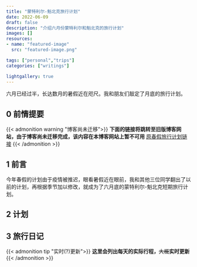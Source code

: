 ```yaml
---
title: "蒙特利尔-魁北克旅行计划"
date: 2022-06-09
draft: false
description: "介绍六月份蒙特利尔和魁北克的旅行计划"
images: []
resources:
- name: "featured-image"
  src: "featured-image.png"

tags: ["personal","trips"]
categories: ["writings"]

lightgallery: true
---
```



六月已经过半，长达数月的暑假近在咫尺。我和朋友们敲定了月底的旅行计划。
<!--more-->

## 0 前情提要

{{< admonition warning "博客尚未迁移">}}
**下面的链接将跳转至旧版博客网站，由于博客尚未迁移完成，该内容在本博客网站上暂不可用**
[原春假旅行计划链接](https://pitrick.tk/zh/spring_break_plan/)
{{< /admonition >}}

## 1 前言

今年春假的计划由于疫情被推迟，眼看暑假近在眼前，我和其他三位同学翻出了以前的计划，再根据季节加以修改，就成为了六月底的蒙特利尔-魁北克短期旅行计划。

## 2 计划



## 3 旅行日记

{{< admonition tip "实时(?)更新">}}
**这里会列出每天的实际行程，**~~大概~~**实时更新**
{{< /admonition >}}